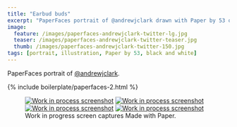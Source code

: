 ```yaml
---
title: "Earbud buds"
excerpt: "PaperFaces portrait of @andrewjclark drawn with Paper by 53 on an iPad."
image: 
  feature: /images/paperfaces-andrewjclark-twitter-lg.jpg
  teaser: /images/paperfaces-andrewjclark-twitter-teaser.jpg
  thumb: /images/paperfaces-andrewjclark-twitter-150.jpg
tags: [portrait, illustration, Paper by 53, black and white]
---
```


PaperFaces portrait of [@andrewjclark](http://twitter.com/andrewjclark).

{% include boilerplate/paperfaces-2.html %}

<figure class="third">
  <a href="{{ site.url }}/images/paperfaces-andrewjclark-process-1-lg.jpg"><img src="{{ site.url }}/images/paperfaces-andrewjclark-process-1-600.jpg" alt="Work in process screenshot"></a>
  <a href="{{ site.url }}/images/paperfaces-andrewjclark-process-2-lg.jpg"><img src="{{ site.url }}/images/paperfaces-andrewjclark-process-2-600.jpg" alt="Work in process screenshot"></a>
  <a href="{{ site.url }}/images/paperfaces-andrewjclark-process-3-lg.jpg"><img src="{{ site.url }}/images/paperfaces-andrewjclark-process-3-600.jpg" alt="Work in process screenshot"></a>
  <a href="{{ site.url }}/images/paperfaces-andrewjclark-process-4-lg.jpg"><img src="{{ site.url }}/images/paperfaces-andrewjclark-process-4-600.jpg" alt="Work in process screenshot"></a>
  <figcaption>Work in progress screen captures Made with Paper.</figcaption>
</figure>